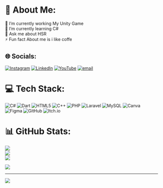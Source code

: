 # 💫 About Me:
🔭 I’m currently working My Unity Game<br>🌱 I’m currently learning C#<br>💬 Ask me about HSR<br>⚡ Fun fact About me is i like coffe


## 🌐 Socials:
[![Instagram](https://img.shields.io/badge/Instagram-%23E4405F.svg?logo=Instagram&logoColor=white)](https://instagram.com/stria_eu) [![LinkedIn](https://img.shields.io/badge/LinkedIn-%230077B5.svg?logo=linkedin&logoColor=white)](https://www.linkedin.com/in/satria-nurnajmudin-430261335/) [![YouTube](https://img.shields.io/badge/YouTube-%23FF0000.svg?logo=YouTube&logoColor=white)](https://youtube.com/@Willows12) [![email](https://img.shields.io/badge/Email-D14836?logo=gmail&logoColor=white)](mailto:satrianajmudin1@gmail.com) 

# 💻 Tech Stack:
![C#](https://img.shields.io/badge/c%23-%23239120.svg?style=for-the-badge&logo=csharp&logoColor=white) ![Dart](https://img.shields.io/badge/dart-%230175C2.svg?style=for-the-badge&logo=dart&logoColor=white) ![HTML5](https://img.shields.io/badge/html5-%23E34F26.svg?style=for-the-badge&logo=html5&logoColor=white) ![C++](https://img.shields.io/badge/c++-%2300599C.svg?style=for-the-badge&logo=c%2B%2B&logoColor=white) ![PHP](https://img.shields.io/badge/php-%23777BB4.svg?style=for-the-badge&logo=php&logoColor=white) ![Laravel](https://img.shields.io/badge/laravel-%23FF2D20.svg?style=for-the-badge&logo=laravel&logoColor=white) ![MySQL](https://img.shields.io/badge/mysql-4479A1.svg?style=for-the-badge&logo=mysql&logoColor=white) ![Canva](https://img.shields.io/badge/Canva-%2300C4CC.svg?style=for-the-badge&logo=Canva&logoColor=white) ![Figma](https://img.shields.io/badge/figma-%23F24E1E.svg?style=for-the-badge&logo=figma&logoColor=white) ![GitHub](https://img.shields.io/badge/github-%23121011.svg?style=for-the-badge&logo=github&logoColor=white) ![Itch.io](https://img.shields.io/badge/Itch-%23FF0B34.svg?style=for-the-badge&logo=Itch.io&logoColor=white)
# 📊 GitHub Stats:
![](https://github-readme-stats.vercel.app/api?username=SRTsat&theme=gotham&hide_border=false&include_all_commits=true&count_private=true)<br/>
![](https://nirzak-streak-stats.vercel.app/?user=SRTsat&theme=gotham&hide_border=false)<br/>
![](https://github-readme-stats.vercel.app/api/top-langs/?username=SRTsat&theme=gotham&hide_border=false&include_all_commits=true&count_private=true&layout=compact)


![](https://quotes-github-readme.vercel.app/api?type=horizontal&theme=radical)

---
[![](https://visitcount.itsvg.in/api?id=SRTsat&icon=0&color=0)](https://visitcount.itsvg.in)

